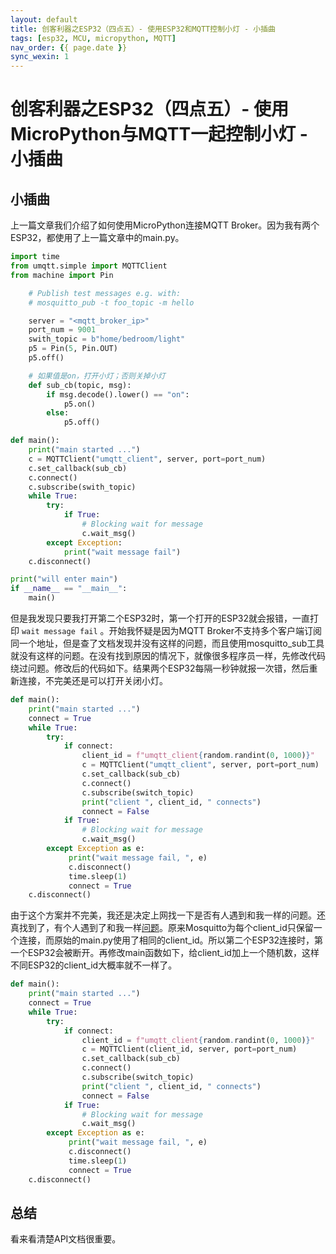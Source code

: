 ```yaml
---
layout: default
title: 创客利器之ESP32（四点五）- 使用ESP32和MQTT控制小灯 - 小插曲
tags: [esp32, MCU, micropython, MQTT]
nav_order: {{ page.date }}
sync_wexin: 1
---
```



# 创客利器之ESP32（四点五）- 使用MicroPython与MQTT一起控制小灯 - 小插曲


## 小插曲

上一篇文章我们介绍了如何使用MicroPython连接MQTT Broker。因为我有两个ESP32，都使用了上一篇文章中的main.py。

```python
import time
from umqtt.simple import MQTTClient
from machine import Pin

    # Publish test messages e.g. with:
    # mosquitto_pub -t foo_topic -m hello

    server = "<mqtt_broker_ip>"
    port_num = 9001
    swith_topic = b"home/bedroom/light"
    p5 = Pin(5, Pin.OUT)
    p5.off()

    # 如果值是on，打开小灯；否则关掉小灯
    def sub_cb(topic, msg):
        if msg.decode().lower() == "on":
            p5.on()
        else:
            p5.off()

def main():
    print("main started ...")
    c = MQTTClient("umqtt_client", server, port=port_num)
    c.set_callback(sub_cb)
    c.connect()
    c.subscribe(swith_topic)
    while True:
        try:
            if True:
                # Blocking wait for message
                c.wait_msg()
        except Exception:
            print("wait message fail")
    c.disconnect()

print("will enter main")
if __name__ == "__main__":
    main()
```

但是我发现只要我打开第二个ESP32时，第一个打开的ESP32就会报错，一直打印 `wait message fail` 。开始我怀疑是因为MQTT Broker不支持多个客户端订阅同一个地址，但是查了文档发现并没有这样的问题，而且使用mosquitto\_sub工具就没有这样的问题。在没有找到原因的情况下，就像很多程序员一样，先修改代码绕过问题。修改后的代码如下。结果两个ESP32每隔一秒钟就报一次错，然后重新连接，不完美还是可以打开关闭小灯。

```python
def main():
    print("main started ...")
    connect = True
    while True:
        try:
            if connect:
                client_id = f"umqtt_client{random.randint(0, 1000)}"
                c = MQTTClient("umqtt_client", server, port=port_num)
                c.set_callback(sub_cb)
                c.connect()
                c.subscribe(switch_topic)
                print("client ", client_id, " connects")
                connect = False
            if True:
                # Blocking wait for message
                c.wait_msg()
        except Exception as e:
             print("wait message fail, ", e)
             c.disconnect()
             time.sleep(1)
             connect = True
    c.disconnect()
```

由于这个方案并不完美，我还是决定上网找一下是否有人遇到和我一样的问题。还真找到了，有个人遇到了和我一样[问题](https://stackoverflow.com/questions/36184490/mqtt-client-disconnects-when-another-client-connects-to-the-server)。原来Mosquitto为每个client\_id只保留一个连接，而原始的main.py使用了相同的client\_id。所以第二个ESP32连接时，第一个ESP32会被断开。再修改main函数如下，给client\_id加上一个随机数，这样不同ESP32的client\_id大概率就不一样了。

```python
def main():
    print("main started ...")
    connect = True
    while True:
        try:
            if connect:
                client_id = f"umqtt_client{random.randint(0, 1000)}"
                c = MQTTClient(client_id, server, port=port_num)
                c.set_callback(sub_cb)
                c.connect()
                c.subscribe(switch_topic)
                print("client ", client_id, " connects")
                connect = False
            if True:
                # Blocking wait for message
                c.wait_msg()
        except Exception as e:
             print("wait message fail, ", e)
             c.disconnect()
             time.sleep(1)
             connect = True
    c.disconnect()
```


## 总结

看来看清楚API文档很重要。
